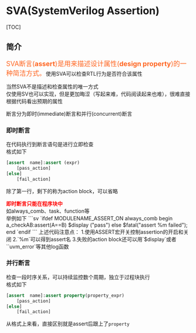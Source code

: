 # <span class="hl warn">SVA</span>(SystemVerilog Assertion)
[TOC]
## 简介
<font color =ff6622 font size=4>SVA断言(**assert**)是用来描述设计属性(**design property**)的一种简洁方式。</font>使用SVA可以检查RTL行为是否符合该属性
<div class="hb">
当然SVA不是描述和检查属性的唯一方式</br>
仅使用SV也可以实现，但是更加晦涩（写起来难，代码阅读起来也难），很难直接根据代码看出预期的属性
</div>

断言分为<span class="btl">即时(immediate)断言</span>和<span class="btl">并行(concurrent)断言</span>
### 即时断言
在代码执行到断言语句是进行立即检查    
格式如下
```systemverilog
[assert  name]:assert (expr) 
    [pass_action]
[else]
    [fail_action]
```
除了第一行，剩下的称为<span class="btl">action block</span>，可以省略
<div class="hb warn">
<font color=red><b>即时断言只能在程序块中</b></font></br>
如always_comb、task、function等
</div>
举例如下
```sv
`ifdef MODULENAME_ASSERT_ON
always_comb begin
    a_checkAB:assert(A==B) 
        $display ("pass")
    else
        $fatal("assert %m failed");
end
`endif
```
上述代码注意点：    
1.使用<span class="btl">ASSERT宏开关</span>控制assertion的开启和关闭  
2.<span class="btl">`%m`</span>可以得到assert名  
3.失败的action block还可以用<span class="btl">`$display`或者``uvm_error`</span>等其他log函数
  
### 并行断言
检查一段时序关系，可以持续监控数个周期，独立于过程块执行     
格式如下
```systemverilog
[assert  name]:assert property(property_expr) 
    [pass_action]
[else]
    [fail_action]
```
从格式上来看，直接区别就是assert后跟上了<span class="btl">`property`</span>

